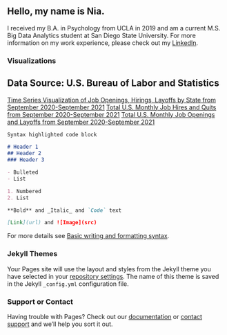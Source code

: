 ## Hello, my name is Nia.

I received my B.A. in Psychology from UCLA in 2019 and am a current M.S. Big Data Analytics student at San Diego State University. For more information on my work experience, please check out my [LinkedIn](https://www.linkedin.com/in/nia-fan/). 

### Visualizations

## Data Source: U.S. Bureau of Labor and Statistics

[Time Series Visualization of Job Openings, Hirings, Layoffs by State from September 2020-September 2021](https://nia-fan.github.io/projects/seriesChart.jpg)
[Total U.S. Monthly Job Hires and Quits from September 2020-September 2021](https://nia-fan.github.io/projects/MonthlyJobHiresandQuits.png)
[Total U.S. Monthly Job Openings and Layoffs from September 2020-September 2021](https://nia-fan.github.io/projects/MonthlyJobOpeningsLayoffs.png)

```markdown
Syntax highlighted code block

# Header 1
## Header 2
### Header 3

- Bulleted
- List

1. Numbered
2. List

**Bold** and _Italic_ and `Code` text

[Link](url) and ![Image](src)
```

For more details see [Basic writing and formatting syntax](https://docs.github.com/en/github/writing-on-github/getting-started-with-writing-and-formatting-on-github/basic-writing-and-formatting-syntax).

### Jekyll Themes

Your Pages site will use the layout and styles from the Jekyll theme you have selected in your [repository settings](https://github.com/nia-fan/projects/settings/pages). The name of this theme is saved in the Jekyll `_config.yml` configuration file.

### Support or Contact

Having trouble with Pages? Check out our [documentation](https://docs.github.com/categories/github-pages-basics/) or [contact support](https://support.github.com/contact) and we’ll help you sort it out.
